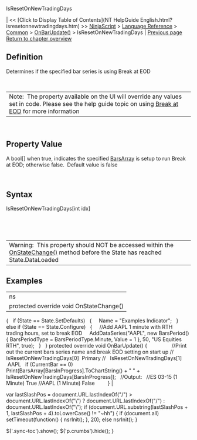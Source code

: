 ﻿










 


IsResetOnNewTradingDays







| &lt;&lt; [Click to Display Table of Contents](NT HelpGuide English.html?isresetonnewtradingdays.htm) &gt;&gt;
 [NinjaScript](ninjascript.htm) &gt; [Language Reference](language_reference_wip.htm) &gt; [Common](common.htm) &gt; [OnBarUpdate()](onbarupdate.htm) &gt;
IsResetOnNewTradingDays | [Previous page](isfirsttickofbar.htm)
[Return to chapter overview](onbarupdate.htm)










Definition
----------


Determines if the specified bar series is using Break at EOD


 




|  |
| --- |
| Note:  The property available on the UI will override any values set in code. Please see the help guide topic on using [Break at EOD](break_at_eod.htm) for more information |



 


Property Value
--------------


A bool[] when true, indicates the specified [BarsArray](barsarray.htm) is setup to run Break at EOD; otherwise false.  Default value is false


 


Syntax
------


IsResetOnNewTradingDays[int idx]


 


 




|  |
| --- |
| Warning:  This property should NOT be accessed within the [OnStateChange()](onstatechange.htm) method before the State has reached State.DataLoaded |




Examples
--------




|  |
| --- |
| ns |
| protected override void OnStateChange()
{
   if (State == State.SetDefaults)
   {
     Name = "Examples Indicator";
   }
 
   else if (State == State.Configure)
   {
     //Add AAPL 1 minute with RTH trading hours, set to break EOD
     AddDataSeries("AAPL", new BarsPeriod() { BarsPeriodType = BarsPeriodType.Minute, Value = 1 }, 50, "US Equities RTH", true);
   }
 
}
protected override void OnBarUpdate()
{                 
 //Print out the current bars series name and break EOD setting on start up
 //   IsResetOnNewTradingDays[0]  Primary
 //   IsResetOnNewTradingDays[1]  AAPL
 
 if (CurrentBar == 0)          
   Print(BarsArray[BarsInProgress].ToChartString() + " " + IsResetOnNewTradingDays[BarsInProgress]);
 
 //Output:  
 //ES 03-15 (1 Minute) True
 //AAPL (1 Minute) False         
} |






 
 var lastSlashPos = document.URL.lastIndexOf("/") &gt; document.URL.lastIndexOf("\\") ? document.URL.lastIndexOf("/") : document.URL.lastIndexOf("\\");
 if (document.URL.substring(lastSlashPos + 1, lastSlashPos + 4).toLowerCase() != "~hh") {
 if (document.all) setTimeout(function() {
 nsrInit();
 }, 20);
 else nsrInit();
 }
 
 
 $('.sync-toc').show();
 $('p.crumbs').hide();
 }
 
 
 



